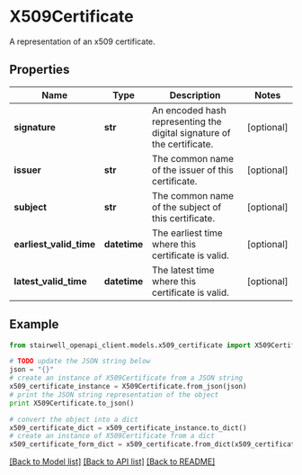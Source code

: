 # X509Certificate

A representation of an x509 certificate.

## Properties
Name | Type | Description | Notes
------------ | ------------- | ------------- | -------------
**signature** | **str** | An encoded hash representing the digital signature of the certificate. | [optional] 
**issuer** | **str** | The common name of the issuer of this certificate. | [optional] 
**subject** | **str** | The common name of the subject of this certificate. | [optional] 
**earliest_valid_time** | **datetime** | The earliest time where this certificate is valid. | [optional] 
**latest_valid_time** | **datetime** | The latest time where this certificate is valid. | [optional] 

## Example

```python
from stairwell_openapi_client.models.x509_certificate import X509Certificate

# TODO update the JSON string below
json = "{}"
# create an instance of X509Certificate from a JSON string
x509_certificate_instance = X509Certificate.from_json(json)
# print the JSON string representation of the object
print X509Certificate.to_json()

# convert the object into a dict
x509_certificate_dict = x509_certificate_instance.to_dict()
# create an instance of X509Certificate from a dict
x509_certificate_form_dict = x509_certificate.from_dict(x509_certificate_dict)
```
[[Back to Model list]](../README.md#documentation-for-models) [[Back to API list]](../README.md#documentation-for-api-endpoints) [[Back to README]](../README.md)


